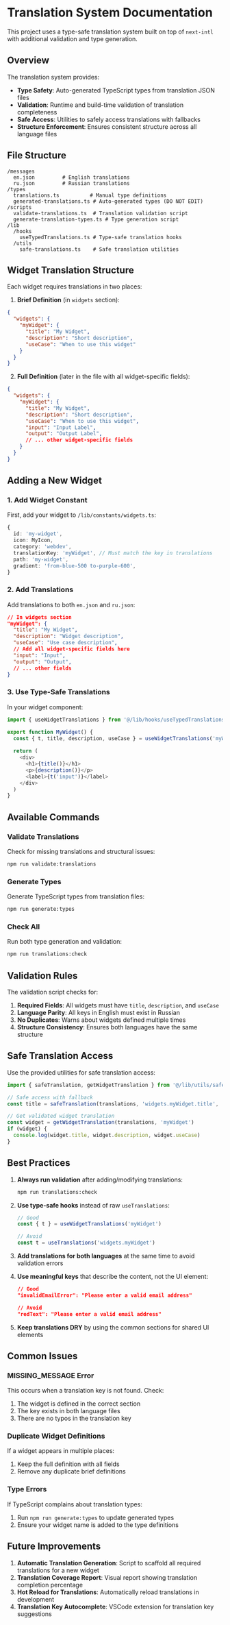 # Translation System Documentation

This project uses a type-safe translation system built on top of `next-intl` with additional validation and type generation.

## Overview

The translation system provides:
- **Type Safety**: Auto-generated TypeScript types from translation JSON files
- **Validation**: Runtime and build-time validation of translation completeness
- **Safe Access**: Utilities to safely access translations with fallbacks
- **Structure Enforcement**: Ensures consistent structure across all language files

## File Structure

```
/messages
  en.json         # English translations
  ru.json         # Russian translations
/types
  translations.ts          # Manual type definitions
  generated-translations.ts # Auto-generated types (DO NOT EDIT)
/scripts
  validate-translations.ts  # Translation validation script
  generate-translation-types.ts # Type generation script
/lib
  /hooks
    useTypedTranslations.ts # Type-safe translation hooks
  /utils
    safe-translations.ts    # Safe translation utilities
```

## Widget Translation Structure

Each widget requires translations in two places:

1. **Brief Definition** (in `widgets` section):
```json
{
  "widgets": {
    "myWidget": {
      "title": "My Widget",
      "description": "Short description",
      "useCase": "When to use this widget"
    }
  }
}
```

2. **Full Definition** (later in the file with all widget-specific fields):
```json
{
  "widgets": {
    "myWidget": {
      "title": "My Widget",
      "description": "Short description", 
      "useCase": "When to use this widget",
      "input": "Input Label",
      "output": "Output Label",
      // ... other widget-specific fields
    }
  }
}
```

## Adding a New Widget

### 1. Add Widget Constant

First, add your widget to `/lib/constants/widgets.ts`:

```typescript
{
  id: 'my-widget',
  icon: MyIcon,
  category: 'webdev',
  translationKey: 'myWidget', // Must match the key in translations
  path: 'my-widget',
  gradient: 'from-blue-500 to-purple-600',
}
```

### 2. Add Translations

Add translations to both `en.json` and `ru.json`:

```json
// In widgets section
"myWidget": {
  "title": "My Widget",
  "description": "Widget description",
  "useCase": "Use case description",
  // Add all widget-specific fields here
  "input": "Input",
  "output": "Output",
  // ... other fields
}
```

### 3. Use Type-Safe Translations

In your widget component:

```typescript
import { useWidgetTranslations } from '@/lib/hooks/useTypedTranslations'

export function MyWidget() {
  const { t, title, description, useCase } = useWidgetTranslations('myWidget')
  
  return (
    <div>
      <h1>{title()}</h1>
      <p>{description()}</p>
      <label>{t('input')}</label>
    </div>
  )
}
```

## Available Commands

### Validate Translations
Check for missing translations and structural issues:
```bash
npm run validate:translations
```

### Generate Types
Generate TypeScript types from translation files:
```bash
npm run generate:types
```

### Check All
Run both type generation and validation:
```bash
npm run translations:check
```

## Validation Rules

The validation script checks for:

1. **Required Fields**: All widgets must have `title`, `description`, and `useCase`
2. **Language Parity**: All keys in English must exist in Russian
3. **No Duplicates**: Warns about widgets defined multiple times
4. **Structure Consistency**: Ensures both languages have the same structure

## Safe Translation Access

Use the provided utilities for safe translation access:

```typescript
import { safeTranslation, getWidgetTranslation } from '@/lib/utils/safe-translations'

// Safe access with fallback
const title = safeTranslation(translations, 'widgets.myWidget.title', 'Default Title')

// Get validated widget translation
const widget = getWidgetTranslation(translations, 'myWidget')
if (widget) {
  console.log(widget.title, widget.description, widget.useCase)
}
```

## Best Practices

1. **Always run validation** after adding/modifying translations:
   ```bash
   npm run translations:check
   ```

2. **Use type-safe hooks** instead of raw `useTranslations`:
   ```typescript
   // Good
   const { t } = useWidgetTranslations('myWidget')
   
   // Avoid
   const t = useTranslations('widgets.myWidget')
   ```

3. **Add translations for both languages** at the same time to avoid validation errors

4. **Use meaningful keys** that describe the content, not the UI element:
   ```json
   // Good
   "invalidEmailError": "Please enter a valid email address"
   
   // Avoid
   "redText": "Please enter a valid email address"
   ```

5. **Keep translations DRY** by using the common sections for shared UI elements

## Common Issues

### MISSING_MESSAGE Error
This occurs when a translation key is not found. Check:
1. The widget is defined in the correct section
2. The key exists in both language files
3. There are no typos in the translation key

### Duplicate Widget Definitions
If a widget appears in multiple places:
1. Keep the full definition with all fields
2. Remove any duplicate brief definitions

### Type Errors
If TypeScript complains about translation types:
1. Run `npm run generate:types` to update generated types
2. Ensure your widget name is added to the type definitions

## Future Improvements

1. **Automatic Translation Generation**: Script to scaffold all required translations for a new widget
2. **Translation Coverage Report**: Visual report showing translation completion percentage
3. **Hot Reload for Translations**: Automatically reload translations in development
4. **Translation Key Autocomplete**: VSCode extension for translation key suggestions
